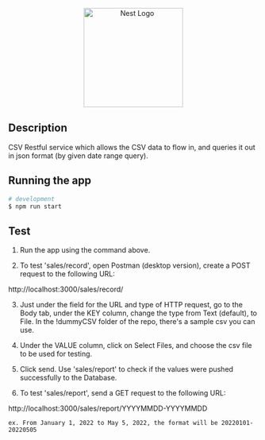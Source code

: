 <p align="center">
  <a href="http://nestjs.com/" target="blank"><img src="https://nestjs.com/img/logo-small.svg" width="200" alt="Nest Logo" /></a>
</p>

## Description

CSV Restful service which allows the CSV data to flow in, and queries it out in json format (by given date range query). 

## Running the app

```bash
# development
$ npm run start
```

## Test
1. Run the app using the command above.

2. To test 'sales/record', open Postman (desktop version), create a POST request to the following URL: 

http://localhost:3000/sales/record/

3. Just under the field for the URL and type of HTTP request, go to the Body tab, under the KEY column, change the type from Text (default), to File. In the !dummyCSV folder of the repo, there's a sample csv you can use.

4. Under the VALUE column, click on Select Files, and choose the csv file to be used for testing.

5. Click send. Use 'sales/report' to check if the values were pushed successfully to the Database.

6. To test 'sales/report', send a GET request to the following URL:

http://localhost:3000/sales/report/YYYYMMDD-YYYYMMDD

    ex. From January 1, 2022 to May 5, 2022, the format will be 20220101-20220505
